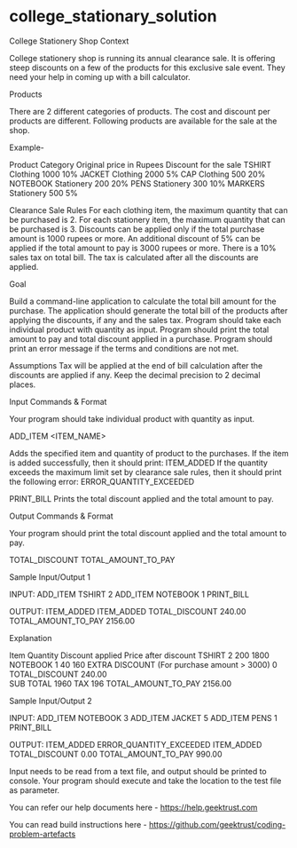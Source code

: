 # college_stationary_solution
College Stationery Shop
Context

College stationery shop is running its annual clearance sale. It is offering steep discounts on a few of the products for this exclusive sale event. They need your help in coming up with a bill calculator.


Products

There are 2 different categories of products. The cost and discount per products are different. Following products are available for the sale at the shop.

Example-

Product	Category	Original price in Rupees	Discount for the sale
TSHIRT	Clothing	1000	10%
JACKET	Clothing	2000	5%
CAP	Clothing	500	20%
NOTEBOOK	Stationery	200	20%
PENS	Stationery	300	10%
MARKERS	Stationery	500	5%

Clearance Sale Rules
For each clothing item, the maximum quantity that can be purchased is 2.
For each stationery item, the maximum quantity that can be purchased is 3.
Discounts can be applied only if the total purchase amount is 1000 rupees or more.
An additional discount of 5% can be applied if the total amount to pay is 3000 rupees or more.
There is a 10% sales tax on total bill. The tax is calculated after all the discounts are applied.

Goal

Build a command-line application to calculate the total bill amount for the purchase. The application should generate the total bill of the products after applying the discounts, if any and the sales tax.
Program should take each individual product with quantity as input.
Program should print the total amount to pay and total discount applied in a purchase.
Program should print an error message if the terms and conditions are not met.

Assumptions
Tax will be applied at the end of bill calculation after the discounts are applied if any.
Keep the decimal precision to 2 decimal places.

Input Commands & Format

Your program should take individual product with quantity as input.

ADD_ITEM <ITEM_NAME> <QUANTITY>

Adds the specified item and quantity of product to the purchases.
If the item is added successfully, then it should print: ITEM_ADDED
If the quantity exceeds the maximum limit set by clearance sale rules, then it should print the following error: ERROR_QUANTITY_EXCEEDED


PRINT_BILL
Prints the total discount applied and the total amount to pay.

Output Commands & Format

Your program should print the total discount applied and the total amount to pay.

TOTAL_DISCOUNT <AMOUNT>
TOTAL_AMOUNT_TO_PAY <AMOUNT>



Sample Input/Output 1

INPUT:
ADD_ITEM TSHIRT 2
ADD_ITEM NOTEBOOK 1
PRINT_BILL

OUTPUT:
ITEM_ADDED
ITEM_ADDED
TOTAL_DISCOUNT 240.00
TOTAL_AMOUNT_TO_PAY 2156.00


Explanation

Item	Quantity	Discount applied	Price after discount
TSHIRT	2	200	1800
NOTEBOOK	1	40	160
EXTRA DISCOUNT (For purchase amount > 3000)	 	0	 
TOTAL_DISCOUNT	 	240.00	 
SUB TOTAL	 	 	1960
TAX	 	 	196
TOTAL_AMOUNT_TO_PAY	 	 	2156.00

Sample Input/Output 2

INPUT:
ADD_ITEM NOTEBOOK 3
ADD_ITEM JACKET 5
ADD_ITEM PENS 1
PRINT_BILL

OUTPUT:
ITEM_ADDED
ERROR_QUANTITY_EXCEEDED
ITEM_ADDED
TOTAL_DISCOUNT 0.00
TOTAL_AMOUNT_TO_PAY 990.00

Input needs to be read from a text file, and output should be printed to console. Your program should execute and take the location to the test file as parameter.

You can refer our help documents here - https://help.geektrust.com

You can read build instructions here - https://github.com/geektrust/coding-problem-artefacts
